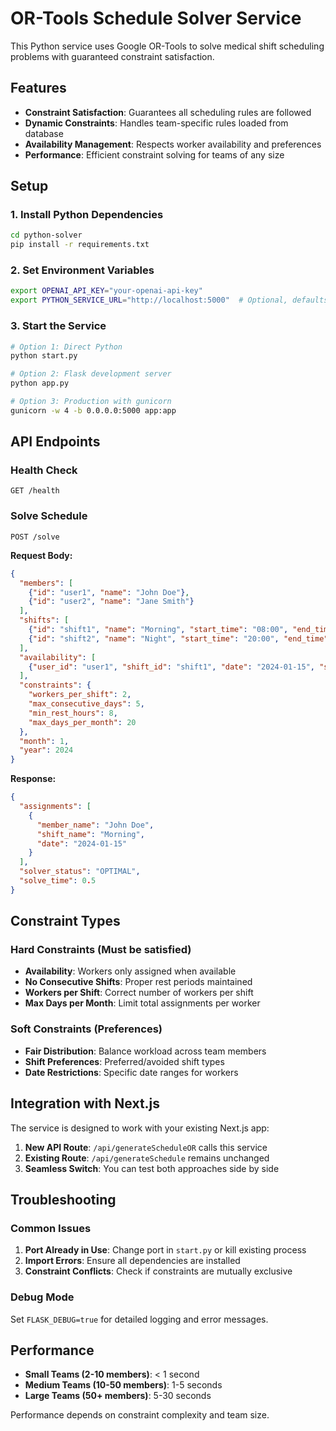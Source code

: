 # OR-Tools Schedule Solver Service

This Python service uses Google OR-Tools to solve medical shift scheduling problems with guaranteed constraint satisfaction.

## Features

- **Constraint Satisfaction**: Guarantees all scheduling rules are followed
- **Dynamic Constraints**: Handles team-specific rules loaded from database
- **Availability Management**: Respects worker availability and preferences
- **Performance**: Efficient constraint solving for teams of any size

## Setup

### 1. Install Python Dependencies

```bash
cd python-solver
pip install -r requirements.txt
```

### 2. Set Environment Variables

```bash
export OPENAI_API_KEY="your-openai-api-key"
export PYTHON_SERVICE_URL="http://localhost:5000"  # Optional, defaults to localhost:5000
```

### 3. Start the Service

```bash
# Option 1: Direct Python
python start.py

# Option 2: Flask development server
python app.py

# Option 3: Production with gunicorn
gunicorn -w 4 -b 0.0.0.0:5000 app:app
```

## API Endpoints

### Health Check
```
GET /health
```

### Solve Schedule
```
POST /solve
```

**Request Body:**
```json
{
  "members": [
    {"id": "user1", "name": "John Doe"},
    {"id": "user2", "name": "Jane Smith"}
  ],
  "shifts": [
    {"id": "shift1", "name": "Morning", "start_time": "08:00", "end_time": "16:00"},
    {"id": "shift2", "name": "Night", "start_time": "20:00", "end_time": "08:00"}
  ],
  "availability": [
    {"user_id": "user1", "shift_id": "shift1", "date": "2024-01-15", "status": "available"}
  ],
  "constraints": {
    "workers_per_shift": 2,
    "max_consecutive_days": 5,
    "min_rest_hours": 8,
    "max_days_per_month": 20
  },
  "month": 1,
  "year": 2024
}
```

**Response:**
```json
{
  "assignments": [
    {
      "member_name": "John Doe",
      "shift_name": "Morning",
      "date": "2024-01-15"
    }
  ],
  "solver_status": "OPTIMAL",
  "solve_time": 0.5
}
```

## Constraint Types

### Hard Constraints (Must be satisfied)
- **Availability**: Workers only assigned when available
- **No Consecutive Shifts**: Proper rest periods maintained
- **Workers per Shift**: Correct number of workers per shift
- **Max Days per Month**: Limit total assignments per worker

### Soft Constraints (Preferences)
- **Fair Distribution**: Balance workload across team members
- **Shift Preferences**: Preferred/avoided shift types
- **Date Restrictions**: Specific date ranges for workers

## Integration with Next.js

The service is designed to work with your existing Next.js app:

1. **New API Route**: `/api/generateScheduleOR` calls this service
2. **Existing Route**: `/api/generateSchedule` remains unchanged
3. **Seamless Switch**: You can test both approaches side by side

## Troubleshooting

### Common Issues

1. **Port Already in Use**: Change port in `start.py` or kill existing process
2. **Import Errors**: Ensure all dependencies are installed
3. **Constraint Conflicts**: Check if constraints are mutually exclusive

### Debug Mode

Set `FLASK_DEBUG=true` for detailed logging and error messages.

## Performance

- **Small Teams (2-10 members)**: < 1 second
- **Medium Teams (10-50 members)**: 1-5 seconds  
- **Large Teams (50+ members)**: 5-30 seconds

Performance depends on constraint complexity and team size.
